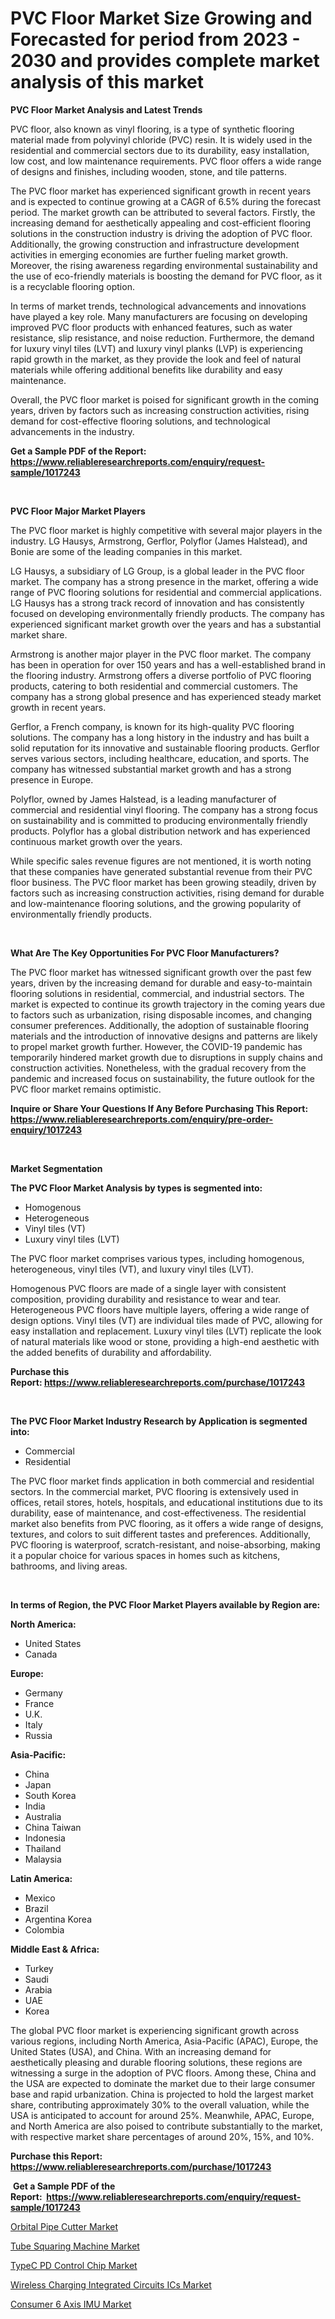 <p><h1>PVC Floor Market Size Growing and Forecasted for period from 2023 - 2030 and provides complete market analysis of this market</h1></p><p><strong>PVC Floor Market Analysis and Latest Trends</strong></p>
<p><p>PVC floor, also known as vinyl flooring, is a type of synthetic flooring material made from polyvinyl chloride (PVC) resin. It is widely used in the residential and commercial sectors due to its durability, easy installation, low cost, and low maintenance requirements. PVC floor offers a wide range of designs and finishes, including wooden, stone, and tile patterns.</p><p>The PVC floor market has experienced significant growth in recent years and is expected to continue growing at a CAGR of 6.5% during the forecast period. The market growth can be attributed to several factors. Firstly, the increasing demand for aesthetically appealing and cost-efficient flooring solutions in the construction industry is driving the adoption of PVC floor. Additionally, the growing construction and infrastructure development activities in emerging economies are further fueling market growth. Moreover, the rising awareness regarding environmental sustainability and the use of eco-friendly materials is boosting the demand for PVC floor, as it is a recyclable flooring option.</p><p>In terms of market trends, technological advancements and innovations have played a key role. Many manufacturers are focusing on developing improved PVC floor products with enhanced features, such as water resistance, slip resistance, and noise reduction. Furthermore, the demand for luxury vinyl tiles (LVT) and luxury vinyl planks (LVP) is experiencing rapid growth in the market, as they provide the look and feel of natural materials while offering additional benefits like durability and easy maintenance.</p><p>Overall, the PVC floor market is poised for significant growth in the coming years, driven by factors such as increasing construction activities, rising demand for cost-effective flooring solutions, and technological advancements in the industry.</p></p>
<p><strong>Get a Sample PDF of the Report:&nbsp; <a href="https://www.reliableresearchreports.com/enquiry/request-sample/1017243">https://www.reliableresearchreports.com/enquiry/request-sample/1017243</a></strong></p>
<p>&nbsp;</p>
<p><strong>PVC Floor Major Market Players</strong></p>
<p><p>The PVC floor market is highly competitive with several major players in the industry. LG Hausys, Armstrong, Gerflor, Polyflor (James Halstead), and Bonie are some of the leading companies in this market.</p><p>LG Hausys, a subsidiary of LG Group, is a global leader in the PVC floor market. The company has a strong presence in the market, offering a wide range of PVC flooring solutions for residential and commercial applications. LG Hausys has a strong track record of innovation and has consistently focused on developing environmentally friendly products. The company has experienced significant market growth over the years and has a substantial market share.</p><p>Armstrong is another major player in the PVC floor market. The company has been in operation for over 150 years and has a well-established brand in the flooring industry. Armstrong offers a diverse portfolio of PVC flooring products, catering to both residential and commercial customers. The company has a strong global presence and has experienced steady market growth in recent years.</p><p>Gerflor, a French company, is known for its high-quality PVC flooring solutions. The company has a long history in the industry and has built a solid reputation for its innovative and sustainable flooring products. Gerflor serves various sectors, including healthcare, education, and sports. The company has witnessed substantial market growth and has a strong presence in Europe.</p><p>Polyflor, owned by James Halstead, is a leading manufacturer of commercial and residential vinyl flooring. The company has a strong focus on sustainability and is committed to producing environmentally friendly products. Polyflor has a global distribution network and has experienced continuous market growth over the years.</p><p>While specific sales revenue figures are not mentioned, it is worth noting that these companies have generated substantial revenue from their PVC floor business. The PVC floor market has been growing steadily, driven by factors such as increasing construction activities, rising demand for durable and low-maintenance flooring solutions, and the growing popularity of environmentally friendly products.</p></p>
<p>&nbsp;</p>
<p><strong>What Are The Key Opportunities For PVC Floor Manufacturers?</strong></p>
<p><p>The PVC floor market has witnessed significant growth over the past few years, driven by the increasing demand for durable and easy-to-maintain flooring solutions in residential, commercial, and industrial sectors. The market is expected to continue its growth trajectory in the coming years due to factors such as urbanization, rising disposable incomes, and changing consumer preferences. Additionally, the adoption of sustainable flooring materials and the introduction of innovative designs and patterns are likely to propel market growth further. However, the COVID-19 pandemic has temporarily hindered market growth due to disruptions in supply chains and construction activities. Nonetheless, with the gradual recovery from the pandemic and increased focus on sustainability, the future outlook for the PVC floor market remains optimistic.</p></p>
<p><strong>Inquire or Share Your Questions If Any Before Purchasing This Report: <a href="https://www.reliableresearchreports.com/enquiry/pre-order-enquiry/1017243">https://www.reliableresearchreports.com/enquiry/pre-order-enquiry/1017243</a></strong></p>
<p>&nbsp;</p>
<p><strong>Market Segmentation</strong></p>
<p><strong>The PVC Floor Market Analysis by types is segmented into:</strong></p>
<p><ul><li>Homogenous</li><li>Heterogeneous</li><li>Vinyl tiles (VT)</li><li>Luxury vinyl tiles (LVT)</li></ul></p>
<p><p>The PVC floor market comprises various types, including homogenous, heterogeneous, vinyl tiles (VT), and luxury vinyl tiles (LVT). </p><p>Homogenous PVC floors are made of a single layer with consistent composition, providing durability and resistance to wear and tear. Heterogeneous PVC floors have multiple layers, offering a wide range of design options. Vinyl tiles (VT) are individual tiles made of PVC, allowing for easy installation and replacement. Luxury vinyl tiles (LVT) replicate the look of natural materials like wood or stone, providing a high-end aesthetic with the added benefits of durability and affordability.</p></p>
<p><strong>Purchase this Report:&nbsp;<a href="https://www.reliableresearchreports.com/purchase/1017243">https://www.reliableresearchreports.com/purchase/1017243</a></strong></p>
<p>&nbsp;</p>
<p><strong>The PVC Floor Market Industry Research by Application is segmented into:</strong></p>
<p><ul><li>Commercial</li><li>Residential</li></ul></p>
<p><p>The PVC floor market finds application in both commercial and residential sectors. In the commercial market, PVC flooring is extensively used in offices, retail stores, hotels, hospitals, and educational institutions due to its durability, ease of maintenance, and cost-effectiveness. The residential market also benefits from PVC flooring, as it offers a wide range of designs, textures, and colors to suit different tastes and preferences. Additionally, PVC flooring is waterproof, scratch-resistant, and noise-absorbing, making it a popular choice for various spaces in homes such as kitchens, bathrooms, and living areas.</p></p>
<p>&nbsp;</p>
<p><strong>In terms of Region, the PVC Floor Market Players available by Region are:</strong></p>
<p>
    <p> <strong> North America: </strong>
        <ul>
            <li>United States</li>
            <li>Canada</li>
        </ul>
        </p> 
    <p> <strong> Europe: </strong>
        <ul>
            <li>Germany</li>
            <li>France</li>
            <li>U.K.</li>
            <li>Italy</li>
            <li>Russia</li>
        </ul>
        </p> 
    <p> <strong> Asia-Pacific: </strong>
        <ul>
            <li>China</li>
            <li>Japan</li>
            <li>South Korea</li>
            <li>India</li>
            <li>Australia</li>
            <li>China Taiwan</li>
            <li>Indonesia</li>
            <li>Thailand</li>
            <li>Malaysia</li>
        </ul>
        </p> 
    <p> <strong> Latin America: </strong>
        <ul>
            <li>Mexico</li>
            <li>Brazil</li>
            <li>Argentina Korea</li>
            <li>Colombia</li>
        </ul>
        </p> 
    <p> <strong> Middle East & Africa: </strong>
        <ul>
            <li>Turkey</li>
            <li>Saudi</li>
            <li>Arabia</li>
            <li>UAE</li>
            <li>Korea</li>
        </ul>
    </p>
    </p>
<p><p>The global PVC floor market is experiencing significant growth across various regions, including North America, Asia-Pacific (APAC), Europe, the United States (USA), and China. With an increasing demand for aesthetically pleasing and durable flooring solutions, these regions are witnessing a surge in the adoption of PVC floors. Among these, China and the USA are expected to dominate the market due to their large consumer base and rapid urbanization. China is projected to hold the largest market share, contributing approximately 30% to the overall valuation, while the USA is anticipated to account for around 25%. Meanwhile, APAC, Europe, and North America are also poised to contribute substantially to the market, with respective market share percentages of around 20%, 15%, and 10%.</p></p>
<p><strong>Purchase this Report: <a href="https://www.reliableresearchreports.com/purchase/1017243">https://www.reliableresearchreports.com/purchase/1017243</a></strong></p>
<p>&nbsp;<strong>Get a Sample PDF of the Report:&nbsp;&nbsp;<a href="https://www.reliableresearchreports.com/enquiry/request-sample/1017243">https://www.reliableresearchreports.com/enquiry/request-sample/1017243</a></strong></p>
<p><strong></strong></p>
<p><p><a href="https://medium.com/@laneygibson1991/orbital-pipe-cutter-market-outlook-industry-overview-and-forecast-2023-to-2030-47f3aedce95d">Orbital Pipe Cutter Market</a></p><p><a href="https://medium.com/@royalmiller09/tube-squaring-machine-market-comprehensive-assessment-by-type-application-and-geography-e42fc15e084a">Tube Squaring Machine Market</a></p><p><a href="https://www.linkedin.com/pulse/typec-pd-control-chip-market-challenges-opportunities-9cz8c/">TypeC PD Control Chip Market</a></p><p><a href="https://www.linkedin.com/pulse/wireless-charging-integrated-circuits-ics-market-size-growth-nwgbc/">Wireless Charging Integrated Circuits ICs Market</a></p><p><a href="https://www.linkedin.com/pulse/consumer-6-axis-imu-market-size-share-amp-trends-analysis-hjiqc/">Consumer 6 Axis IMU Market</a></p></p>